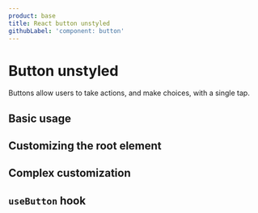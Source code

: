 ```yaml
---
product: base
title: React button unstyled
githubLabel: 'component: button'
---
```


# Button unstyled

<p class="description">Buttons allow users to take actions, and make choices, with a single tap.</p>

## Basic usage

## Customizing the root element

## Complex customization

## `useButton` hook
